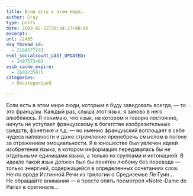 ```yaml
---
title: Если есть в этом мире…
author: Gray
type: posts
date: 2003-02-22T20:34:27+00:00
excerpt:
url: /2485
dsq_thread_id:
  - 2164577233
esml_socialcount_LAST_UPDATED:
  - 1497173403
essb_cache_expire:
  - 1601735875
categories:
  - Uncategorized

---
```








Если есть в этом мире люди, которым я буду завидовать всегда, &#8212; то это французы. Каждый раз, слыша этот язык, я заново в него влюбляюсь. Я понимаю, что язык, на котором я говорю постоянно, ничуть не уступает французскому в богатстве изобразительных средств, фонетике и т.д. &#8212; но именно французский воплощает в себе чудеса напевности и даже стремление пренебречь смыслом в погоне за отражением эмоциальности. Я в юношестве был увлечен идеей изобретения языка, в котором информация передавалась бы не отдельными единицами языка, а только их группами и интонацией. В идеале такой язык должен был бы понятен любому без перевода &#8212; только энергией, содержащейся в определенных сочетаниях слов. Нечто вроде Истинной Речи из трилогии о Средиземье Ле Гуин&#8230;  
Не обращайте внимания &#8212; я просто опять посмотрел &#171;Notre-Dame de Paris&#187; в оригинале&#8230;